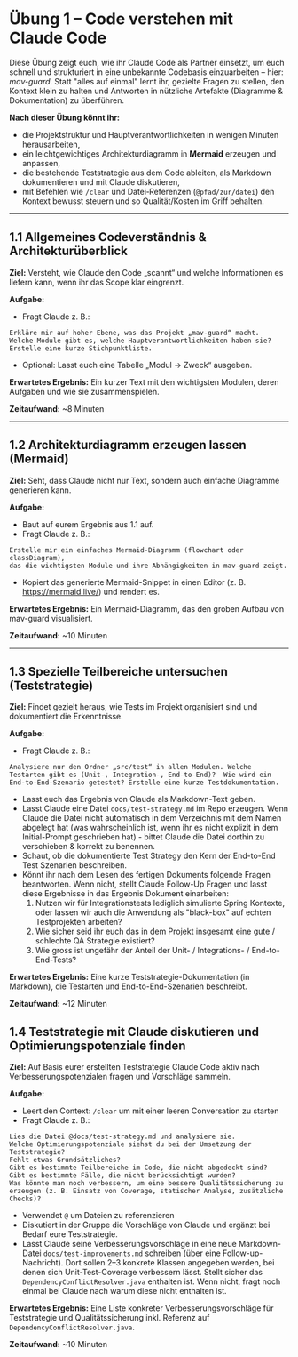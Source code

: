 # Übung 1 – Code verstehen mit Claude Code

Diese Übung zeigt euch, wie ihr Claude Code als Partner einsetzt, um euch schnell und strukturiert in eine unbekannte Codebasis einzuarbeiten – hier: *mav-guard*. Statt "alles auf einmal" lernt ihr, gezielte Fragen zu stellen, den Kontext klein zu halten und Antworten in nützliche Artefakte (Diagramme & Dokumentation) zu überführen.

**Nach dieser Übung könnt ihr:**
- die Projektstruktur und Hauptverantwortlichkeiten in wenigen Minuten herausarbeiten,
- ein leichtgewichtiges Architekturdiagramm in **Mermaid** erzeugen und anpassen,
- die bestehende Teststrategie aus dem Code ableiten, als Markdown dokumentieren und mit Claude diskutieren,
- mit Befehlen wie `/clear` und Datei‑Referenzen (`@pfad/zur/datei`) den Kontext bewusst steuern und so Qualität/Kosten im Griff behalten.

---

## 1.1 Allgemeines Codeverständnis & Architekturüberblick

**Ziel:** Versteht, wie Claude den Code „scannt“ und welche Informationen es liefern kann,
wenn ihr das Scope klar eingrenzt.

**Aufgabe:**
- Fragt Claude z. B.:

```text  
Erkläre mir auf hoher Ebene, was das Projekt „mav-guard“ macht.  
Welche Module gibt es, welche Hauptverantwortlichkeiten haben sie?  
Erstelle eine kurze Stichpunktliste.  
```

- Optional: Lasst euch eine Tabelle „Modul → Zweck“ ausgeben.

**Erwartetes Ergebnis:** Ein kurzer Text mit den wichtigsten Modulen, deren Aufgaben und wie sie zusammenspielen.

**Zeitaufwand:** ~8 Minuten

---

## 1.2 Architekturdiagramm erzeugen lassen (Mermaid)

**Ziel:** Seht, dass Claude nicht nur Text, sondern auch einfache Diagramme generieren kann.

**Aufgabe:**
- Baut auf eurem Ergebnis aus 1.1 auf.
- Fragt Claude z. B.:

```text  
Erstelle mir ein einfaches Mermaid-Diagramm (flowchart oder classDiagram),  
das die wichtigsten Module und ihre Abhängigkeiten in mav-guard zeigt.  
```

- Kopiert das generierte Mermaid-Snippet in einen Editor (z. B. https://mermaid.live/) und rendert es.

**Erwartetes Ergebnis:** Ein Mermaid-Diagramm, das den groben Aufbau von mav-guard visualisiert.

**Zeitaufwand:** ~10 Minuten

---

## 1.3 Spezielle Teilbereiche untersuchen (Teststrategie)

**Ziel:** Findet gezielt heraus, wie Tests im Projekt organisiert sind und dokumentiert die Erkenntnisse.

**Aufgabe:**
- Fragt Claude z. B.:

```text  
Analysiere nur den Ordner „src/test“ in allen Modulen. Welche Testarten gibt es (Unit-, Integration-, End-to-End)?  Wie wird ein End-to-End-Szenario getestet? Erstelle eine kurze Testdokumentation.  
```

- Lasst euch das Ergebnis von Claude als Markdown-Text geben.
- Lasst Claude eine Datei `docs/test-strategy.md` im Repo erzeugen. Wenn Claude die Datei nicht automatisch in dem Verzeichnis mit dem Namen abgelegt hat (was wahrscheinlich ist, wenn ihr es nicht explizit in dem Initial-Prompt geschrieben hat) - bittet Claude die Datei dorthin zu verschieben & korrekt zu benennen.
- Schaut, ob die dokumentierte Test Strategy den Kern der End-to-End Test Szenarien beschreiben. 
- Könnt ihr nach dem Lesen des fertigen Dokuments folgende Fragen beantworten. Wenn nicht, stellt Claude Follow-Up Fragen und lasst diese Ergebnisse in das Ergebnis Dokument einarbeiten: 
  1. Nutzen wir für Integrationstests lediglich simulierte Spring Kontexte, oder lassen wir auch die Anwendung als "black-box" auf echten Testprojekten arbeiten?
  2. Wie sicher seid ihr euch das in dem Projekt insgesamt eine gute / schlechte QA Strategie existiert?
  3. Wie gross ist ungefähr der Anteil der Unit- / Integrations- / End-to-End-Tests?

**Erwartetes Ergebnis:** Eine kurze Teststrategie-Dokumentation (in Markdown), die Testarten und End-to-End-Szenarien beschreibt.

**Zeitaufwand:** ~12 Minuten

## 1.4 Teststrategie mit Claude diskutieren und Optimierungspotenziale finden

**Ziel:** Auf Basis eurer erstellten Teststrategie Claude Code aktiv nach Verbesserungspotenzialen fragen und Vorschläge sammeln.

**Aufgabe:**
- Leert den Context: `/clear` um mit einer leeren Conversation zu starten
- Fragt Claude z. B.:

```text
Lies die Datei @docs/test-strategy.md und analysiere sie.  
Welche Optimierungspotenziale siehst du bei der Umsetzung der Teststrategie?  
Fehlt etwas Grundsätzliches?  
Gibt es bestimmte Teilbereiche im Code, die nicht abgedeckt sind?  
Gibt es bestimmte Fälle, die nicht berücksichtigt wurden?  
Was könnte man noch verbessern, um eine bessere Qualitätssicherung zu erzeugen (z. B. Einsatz von Coverage, statischer Analyse, zusätzliche Checks)?  
```

- Verwendet `@` um Dateien zu referenzieren
- Diskutiert in der Gruppe die Vorschläge von Claude und ergänzt bei Bedarf eure Teststrategie.
- Lasst Claude seine Verbesserungsvorschläge in eine neue Markdown-Datei 
  `docs/test-improvements.md` schreiben (über eine Follow-up-Nachricht). Dort sollen 2–3 konkrete Klassen angegeben werden, bei denen sich Unit-Test-Coverage verbessern lässt. Stellt sicher das `DependencyConflictResolver.java` enthalten ist. Wenn nicht, fragt noch einmal bei Claude nach warum diese nicht enthalten ist.

**Erwartetes Ergebnis:** Eine Liste konkreter Verbesserungsvorschläge für Teststrategie und Qualitätssicherung inkl. Referenz auf `DependencyConflictResolver.java`.

**Zeitaufwand:** ~10 Minuten
